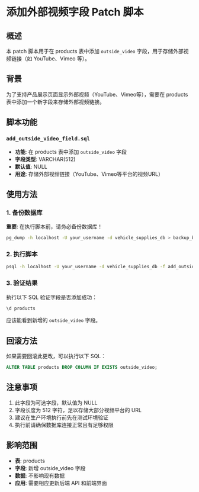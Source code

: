 # 添加外部视频字段 Patch 脚本

## 概述

本 patch 脚本用于在 products 表中添加 `outside_video` 字段，用于存储外部视频链接（如 YouTube、Vimeo 等）。

## 背景

为了支持产品展示页面显示外部视频（YouTube、Vimeo等），需要在 products 表中添加一个新字段来存储外部视频链接。

## 脚本功能

### `add_outside_video_field.sql`

- **功能**: 在 products 表中添加 `outside_video` 字段
- **字段类型**: VARCHAR(512)
- **默认值**: NULL
- **用途**: 存储外部视频链接（YouTube、Vimeo等平台的视频URL）

## 使用方法

### 1. 备份数据库

**重要**: 在执行脚本前，请务必备份数据库！

```bash
pg_dump -h localhost -U your_username -d vehicle_supplies_db > backup_before_add_outside_video.sql
```

### 2. 执行脚本

```bash
psql -h localhost -U your_username -d vehicle_supplies_db -f add_outside_video_field.sql
```

### 3. 验证结果

执行以下 SQL 验证字段是否添加成功：

```sql
\d products
```

应该能看到新增的 `outside_video` 字段。

## 回滚方法

如果需要回滚此更改，可以执行以下 SQL：

```sql
ALTER TABLE products DROP COLUMN IF EXISTS outside_video;
```

## 注意事项

1. 此字段为可选字段，默认值为 NULL
2. 字段长度为 512 字符，足以存储大部分视频平台的 URL
3. 建议在生产环境执行前先在测试环境验证
4. 执行前请确保数据库连接正常且有足够权限

## 影响范围

- **表**: products
- **字段**: 新增 outside_video 字段
- **数据**: 不影响现有数据
- **应用**: 需要相应更新后端 API 和前端界面